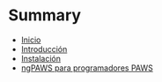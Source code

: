 # Summary

* [Inicio](inicio.md)
* [Introducción](README.md)
* [Instalación](instalacion.md)
* [ngPAWS para programadores PAWS](ngpaws-para-programadores-paws.md)

